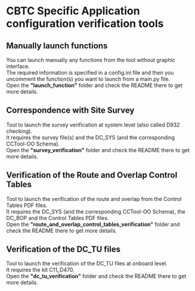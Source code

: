 # CBTC Specific Application configuration verification tools

## Manually launch functions
You can launch manually any functions from the tool without graphic interface. <br />
The required information is specified in a config.ini file and then you uncomment the function(s) you want to launch from a main.py file. <br />
Open the **"launch_function"** folder and check the README there to get more details.

## Correspondence with Site Survey
Tool to launch the survey verification at system level (also called D932 checking). <br />
It requires the survey file(s) and the DC_SYS (and the corresponding CCTool-OO Schema). <br />
Open the **"survey_verification"** folder and check the README there to get more details.

## Verification of the Route and Overlap Control Tables
Tool to launch the verification of the route and overlap from the Control Tables PDF files. <br />
It requires the DC_SYS (and the corresponding CCTool-OO Schema), the DC_BOP and the Control Tables PDF files. <br />
Open the **"route_and_overlap_control_tables_verification"** folder and check the README there to get more details.

## Verification of the DC_TU files
Tool to launch the verification of the DC_TU files at onboard level. <br />
It requires the kit C11_D470. <br />
Open the **"dc_tu_verification"** folder and check the README there to get more details.
